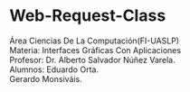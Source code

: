 # Web-Request-Class

Área Ciencias De La Computación(FI-UASLP)                                                                                                                                  
Materia: Interfaces Gráficas Con Aplicaciones                                                                                                                              
Profesor: Dr. Alberto Salvador Núñez Varela.                                                                                                                              
Alumnos: Eduardo Orta.                                                                                                                                                    
         Gerardo Monsiváis.
				 
